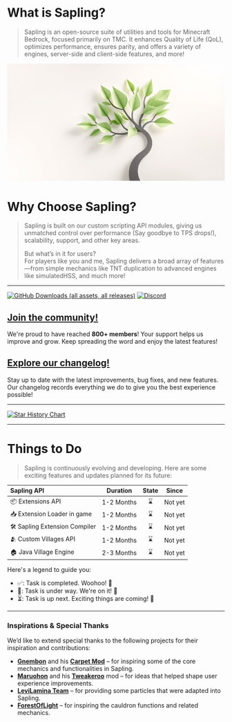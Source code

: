 # What is Sapling?
> Sapling is an open-source suite of utilities and tools for Minecraft Bedrock, focused primarily on TMC. It enhances Quality of Life (QoL), optimizes performance, ensures parity, and offers a variety of engines, server-side and client-side features, and more!

![Sapling Banner](docs/assets/sapling.jpg)

# Why Choose Sapling?
> Sapling is built on our custom scripting API modules, giving us unmatched control over performance (Say goodbye to TPS drops!), scalability, support, and other key areas.
>
> But what’s in it for users?  
> For players like you and me, Sapling delivers a broad array of features—from simple mechanics like TNT duplication to advanced engines like simulatedHSS, and much more!

---

[![GitHub Downloads (all assets, all releases)](https://img.shields.io/github/downloads/SaplingDevs/Sapling/total?style=for-the-badge&logo=github&label=Downloads&link=https%3A%2F%2Fgithub.com%2FSaplingDevs%2FSapling%2Freleases)](https://github.com/SaplingDevs/Sapling/releases) [![Discord](https://img.shields.io/discord/1014734234889486366?style=for-the-badge&logo=discord&label=Discord%20Community%20%7C%20800%2B%20members&color=%237289DA)](https://discord.gg/96Uyt3KWT5)

## [Join the community!](https://discord.gg/96Uyt3KWT5)

We're proud to have reached **800+ members**! Your support helps us improve and grow. Keep spreading the word and enjoy the latest features!

## [Explore our changelog!](CHANGELOG.md)

Stay up to date with the latest improvements, bug fixes, and new features. Our changelog records everything we do to give you the best experience possible!

<!--
    
[![Contribute to Sapling](https://img.shields.io/badge/Contribute-%E2%9A%A1-green?style=for-the-badge)](https://github.com/SaplingDevs/Sapling/CONTRIBUTING.md)  
Want to help improve Sapling? Check out our [contributing guide](https://github.com/SaplingDevs/Sapling/CONTRIBUTING.md) and join the project!
-->

---


[![Star History Chart](https://api.star-history.com/svg?repos=SaplingDevs/Sapling&type=Timeline)](https://star-history.com/#SaplingDevs/Sapling&Timeline)

---

# Things to Do
> Sapling is continuously evolving and developing. Here are some exciting features and updates planned for its future:

| Sapling API   | Duration   | State   | Since |
| :-----------  | :--------: | :-----: | :---: |
| 📦 Extensions API | 1-2 Months | ⌛ | Not yet |
| 📥 Extension Loader in game | 1-2 Months | ⌛ | Not yet |
| 🛠️ Sapling Extension Compiler | 1-2 Months | ⌛ | Not yet |
| 🫂 Custom Villages API | 1-2 Months | ⌛ | Not yet |
| 🏠 Java Village Engine | 2-3 Months | ⌛ | Not yet |

Here's a legend to guide you:

- ✅: Task is completed. Woohoo! 🎉
- 🚧: Task is under way. We're on it! 💪
- ⏳: Task is up next. Exciting things are coming! 🌠

---

### Inspirations & Special Thanks
We’d like to extend special thanks to the following projects for their inspiration and contributions:
- [**Gnembon**](https://github.com/gnembon) and his [**Carpet Mod**](https://github.com/gnembon/carpetmod) – for inspiring some of the core mechanics and functionalities in Sapling.
- [**Maruohon**](https://github.com/maruohon/tweakeroo) and his [**Tweakeroo**](https://github.com/maruohon) mod – for ideas that helped shape user experience improvements.
- [**LeviLamina Team**](https://github.com/LiteLDev/LeviLamina) – for providing some particles that were adapted into Sapling.
- [**ForestOfLight**](https://github.com/ForestOfLight) – for inspiring the cauldron functions and related mechanics.
